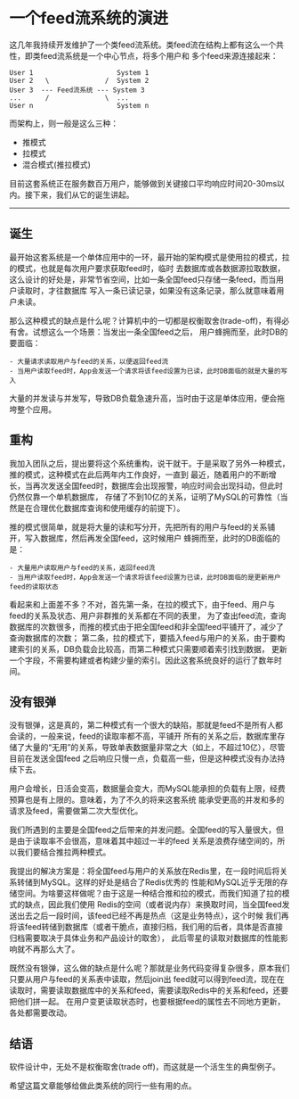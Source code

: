 # 一个feed流系统的演进

这几年我持续开发维护了一个类feed流系统。类feed流在结构上都有这么一个共性，即类feed流系统是一个中心节点，将多个用户和
多个feed来源连接起来：

```
User 1                     System 1
User 2   \              /  System 2
User 3  --- Feed流系统 --- System 3
...      /              \  ...
User n                     System n
```

而架构上，则一般是这么三种：

- 推模式
- 拉模式
- 混合模式(推拉模式)

目前这套系统正在服务数百万用户，能够做到关键接口平均响应时间20-30ms以内。接下来，我们从它的诞生讲起。

---

## 诞生

最开始这套系统是一个单体应用中的一环，最开始的架构模式是使用拉的模式，拉的模式，也就是每次用户要求获取feed时，临时
去数据库或各数据源拉取数据，这么设计的好处是，非常节省空间，比如一条全国feed只存储一条feed，而当用户读取时，才往数据库
写入一条已读记录，如果没有这条记录，那么就意味着用户未读。

那么这种模式的缺点是什么呢？计算机中的一切都是权衡取舍(trade-off)，有得必有舍。试想这么一个场景：当发出一条全国feed之后，
用户蜂拥而至，此时DB的要面临：

    - 大量请求读取用户与feed的关系，以便返回feed流
    - 当用户读取feed时，App会发送一个请求将该feed设置为已读，此时DB面临的就是大量的写入

大量的并发读与并发写，导致DB负载急速升高，当时由于这是单体应用，便会拖垮整个应用。

## 重构

我加入团队之后，提出要将这个系统重构，说干就干。于是采取了另外一种模式，推的模式，这种模式在此后两年内工作良好，一直到
最近，随着用户的不断增长，当再次发送全国feed时，数据库会出现报警，响应时间会出现抖动，但此时仍然仅靠一个单机数据库，
存储了不到10亿的关系，证明了MySQL的可靠性（当然是在合理优化数据库查询和使用缓存的前提下）。

推的模式很简单，就是将大量的读和写分开，先把所有的用户与feed的关系铺开，写入数据库，然后再发全国feed，这时候用户
蜂拥而至，此时的DB面临的是：

    - 大量用户读取用户与feed的关系，返回feed流
    - 当用户读取feed时，App会发送一个请求将该feed设置为已读，此时DB面临的是更新用户feed的读取状态

看起来和上面差不多？不对，首先第一条，在拉的模式下，由于feed、用户与feed的关系及状态、用户非群推的关系都在不同的表里，
为了查出feed流，查询数据库的次数很多，而推的模式由于把全国feed和非全国feed平铺开了，减少了查询数据库的次数；
第二条，拉的模式下，要插入feed与用户的关系，由于要构建索引的关系，DB负载会比较高，而第二种模式只需要顺着索引找到数据，
更新一个字段，不需要构建或者构建少量的索引。因此这套系统良好的运行了数年时间。

## 没有银弹

没有银弹，这是真的，第二种模式有一个很大的缺陷，那就是feed不是所有人都会读的，一般来说，feed的读取率都不高，平铺开
所有的关系之后，数据库里存储了大量的“无用”的关系，导致单表数据量非常之大（如上，不超过10亿），尽管目前在发送全国feed
之后响应只慢一点，负载高一些，但是这种模式没有办法持续下去。

用户会增长，日活会变高，数据量会变大，而MySQL能承担的负载有上限，经费预算也是有上限的。意味着，为了不久的将来这套系统
能承受更高的并发和多的请求及feed，需要做第二次大型优化。

我们所遇到的主要是全国feed之后带来的并发问题。全国feed的写入量很大，但是由于读取率不会很高，意味着其中超过一半的feed
关系是浪费存储空间的，所以我们要结合推拉两种模式。

我提出的解决方案是：将全国feed与用户的关系放在Redis里，在一段时间后将关系转储到MySQL。这样的好处是结合了Redis优秀的
性能和MySQL近乎无限的存储空间。为啥要这样做呢？由于这是一种结合推和拉的模式，而我们知道了拉的模式的缺点，因此我们使用
Redis的空间（或者说内存）来换取时间，当全国feed发送出去之后一段时间，该feed已经不再是热点（这是业务特点），这个时候
我们再将该feed转储到数据库（或者干脆点，直接归档，我们用的后者，具体是否直接归档需要取决于具体业务和产品设计的取舍），
此后零星的读取对数据库的性能影响就不再那么大了。

既然没有银弹，这么做的缺点是什么呢？那就是业务代码变得复杂很多，原本我们只要从用户与feed的关系表中读取，然后join出
feed就可以得到feed流，现在在读取时，需要读取数据库中的关系和feed，需要读取Redis中的关系和feed，还要把他们拼一起。
在用户变更读取状态时，也要根据feed的属性去不同地方更新，各处都需要改动。

## 结语

软件设计中，无处不是权衡取舍(trade off)，而这就是一个活生生的典型例子。

希望这篇文章能够给做此类系统的同行一些有用的点。

